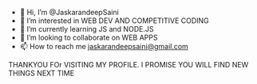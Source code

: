 - 👋 Hi, I’m @JaskarandeepSaini
- 👀 I’m interested in WEB DEV AND COMPETITIVE CODING
- 🌱 I’m currently learning JS and NODE.JS
- 💞️ I’m looking to collaborate on WEB APPS
- 📫 How to reach me jaskarandeepsaini@gmail.com

THANKYOU FOr VISITING MY PROFILE. I PROMISE YOU WILL FIND NEW THINGS NEXT TIME 

<!---
JaskarandeepSaini/JaskarandeepSaini is a ✨ special ✨ repository because its `README.md` (this file) appears on your GitHub profile.
You can click the Preview link to take a look at your changes.
--->
